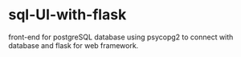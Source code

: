 # sql-UI-with-flask
front-end for postgreSQL database using psycopg2 to connect with database and flask for web framework.
